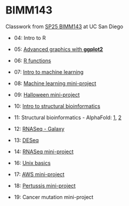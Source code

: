 # BIMM143
Classwork from [SP25 BIMM143](https://bioboot.github.io/bimm143_S25/) at UC San Diego

- 04: Intro to R

- 05: [Advanced graphics with **ggplot2**](https://github.com/gswang1/bimm143_github/blob/main/Class05/class05.md)

- 06: [R functions](https://github.com/gswang1/bimm143_github/blob/main/Class06/Class06Homework.md)

- 07: [Intro to machine learning](https://github.com/gswang1/bimm143_github/blob/main/Class07/Class07.md)

- 08: [Machine learning mini-project](https://github.com/gswang1/bimm143_github/blob/main/Class08/Class08.md)

- 09: [Halloween mini-project](https://github.com/gswang1/bimm143_github/blob/main/Class09/Class09.md)

- 10: [Intro to structural bioinformatics](https://github.com/gswang1/bimm143_github/blob/main/Class10/Class10.md)

- 11: Structural bioinformatics - AlphaFold: [1](https://github.com/gswang1/bimm143_github/blob/main/Class11/Class11_1.md), [2](https://github.com/gswang1/bimm143_github/blob/main/Class11/Class11_2.md)

- 12: [RNASeq - Galaxy](https://github.com/gswang1/bimm143_github/blob/main/Class12/Class12.md)

- 13: [DESeq](https://github.com/gswang1/bimm143_github/blob/main/Class13/Class13.md)

- 14: [RNASeq mini-project](https://github.com/gswang1/bimm143_github/blob/main/Class14/Class14.md)

- 16: [Unix basics](https://github.com/gswang1/bimm143_github/blob/main/Class16/Class16.md)

- 17: [AWS mini-project](https://github.com/gswang1/bimm143_github/blob/main/Class17/Class17.md)

- 18: [Pertussis mini-project](https://github.com/gswang1/bimm143_github/blob/main/Class18/Class18.md)

- 19: Cancer mutation mini-project
